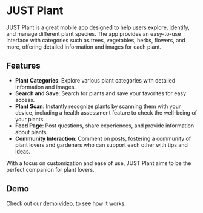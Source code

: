 # JUST Plant

JUST Plant is a great mobile app designed to help users explore, identify, and manage different plant species. The app provides an easy-to-use interface with categories such as trees, vegetables, herbs, flowers, and more, offering detailed information and images for each plant.

## Features

- **Plant Categories**: Explore various plant categories with detailed information and images.
- **Search and Save**: Search for plants and save your favorites for easy access.
- **Plant Scan**: Instantly recognize plants by scanning them with your device, including a health assessment feature to check the well-being of your plants.
- **Feed Page**: Post questions, share experiences, and provide information about plants.
- **Community Interaction**: Comment on posts, fostering a community of plant lovers and gardeners who can support each other with tips and ideas.

With a focus on customization and ease of use, JUST Plant aims to be the perfect companion for plant lovers.

## Demo

Check out our [demo video](https://youtu.be/5ChK_W7KA68?feature=shared), to see how it works.

